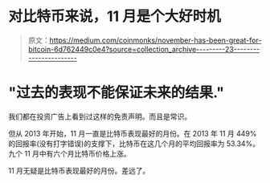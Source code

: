 # 对比特币来说，11 月是个大好时机

> 原文：<https://medium.com/coinmonks/november-has-been-great-for-bitcoin-6d762449c0e4?source=collection_archive---------23----------------------->

# "过去的表现不能保证未来的结果."

我们都在投资广告上看到过这样的免责声明。而且是常识。

但从 2013 年开始，11 月一直是比特币表现最好的月份。在 2013 年 11 月 449%的回报率(没有打字错误)的支撑下，比特币在这几个月的平均回报率为 53.34%。九个 11 月中有六个月比特币价格上涨。

11 月无疑是比特币表现最好的月份。差远了。